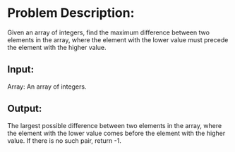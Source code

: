 # Problem Description:

Given an array of integers, find the maximum difference between two elements in the array, where the element with the lower value must precede the element with the higher value.

## Input:

Array: An array of integers.

## Output:

The largest possible difference between two elements in the array, where the element with the lower value comes before the element with the higher value. If there is no such pair, return -1.